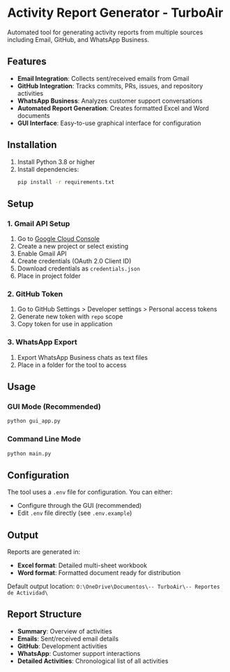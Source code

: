 # Activity Report Generator - TurboAir

Automated tool for generating activity reports from multiple sources including Email, GitHub, and WhatsApp Business.

## Features

- **Email Integration**: Collects sent/received emails from Gmail
- **GitHub Integration**: Tracks commits, PRs, issues, and repository activities
- **WhatsApp Business**: Analyzes customer support conversations
- **Automated Report Generation**: Creates formatted Excel and Word documents
- **GUI Interface**: Easy-to-use graphical interface for configuration

## Installation

1. Install Python 3.8 or higher
2. Install dependencies:
   ```bash
   pip install -r requirements.txt
   ```

## Setup

### 1. Gmail API Setup
1. Go to [Google Cloud Console](https://console.cloud.google.com/)
2. Create a new project or select existing
3. Enable Gmail API
4. Create credentials (OAuth 2.0 Client ID)
5. Download credentials as `credentials.json`
6. Place in project folder

### 2. GitHub Token
1. Go to GitHub Settings > Developer settings > Personal access tokens
2. Generate new token with `repo` scope
3. Copy token for use in application

### 3. WhatsApp Export
1. Export WhatsApp Business chats as text files
2. Place in a folder for the tool to access

## Usage

### GUI Mode (Recommended)
```bash
python gui_app.py
```

### Command Line Mode
```bash
python main.py
```

## Configuration

The tool uses a `.env` file for configuration. You can either:
- Configure through the GUI (recommended)
- Edit `.env` file directly (see `.env.example`)

## Output

Reports are generated in:
- **Excel format**: Detailed multi-sheet workbook
- **Word format**: Formatted document ready for distribution

Default output location: `O:\OneDrive\Documentos\-- TurboAir\-- Reportes de Actividad\`

## Report Structure

- **Summary**: Overview of activities
- **Emails**: Sent/received email details
- **GitHub**: Development activities
- **WhatsApp**: Customer support interactions
- **Detailed Activities**: Chronological list of all activities